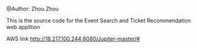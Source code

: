 @Author: Zhou Zhou

This is the source code for the Event Search and Ticket Recommendation web applition

AWS link
http://18.217.100.244:8080/Jupiter-master/#
